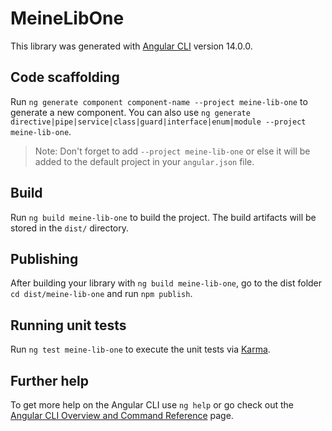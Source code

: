 # MeineLibOne

This library was generated with [Angular CLI](https://github.com/angular/angular-cli) version 14.0.0.

## Code scaffolding

Run `ng generate component component-name --project meine-lib-one` to generate a new component. You can also use `ng generate directive|pipe|service|class|guard|interface|enum|module --project meine-lib-one`.
> Note: Don't forget to add `--project meine-lib-one` or else it will be added to the default project in your `angular.json` file. 

## Build

Run `ng build meine-lib-one` to build the project. The build artifacts will be stored in the `dist/` directory.

## Publishing

After building your library with `ng build meine-lib-one`, go to the dist folder `cd dist/meine-lib-one` and run `npm publish`.

## Running unit tests

Run `ng test meine-lib-one` to execute the unit tests via [Karma](https://karma-runner.github.io).

## Further help

To get more help on the Angular CLI use `ng help` or go check out the [Angular CLI Overview and Command Reference](https://angular.io/cli) page.
